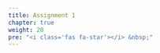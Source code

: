 ```yaml
---
title: Assignment 1
chapter: true
weight: 20
pre: "<i class='fas fa-star'></i> &nbsp;"
---
```

<!--
## Assignment 1: The workflow

Due by 11:59 pm Sunday, Sept. 8th.

### Overview
This assignment is aimed to give you practice with the [project workflow](https://happygitwithr.com/new-github-first.html) with RStudio that we will be using throughout this course.
This should go smoothly, but if you run into any issues, we should be able to get them worked out.

You will be submitting three items: 1) a README.md, 2) an R Markdown report, and 3) a reflection.

#### Evaluation

The rubrics used for this assignment are:

- [](/syllabus/grading/)
- [](/syllabus/grading/)
- [](/syllabus/grading/)
- [](/syllabus/grading/)

### Create Your `hw01` Repo

GitHub Classroom will automatically make a repository for you, called `hw02-your_github_username`, for you to work on your assignment.
Follow these instructions to get the repo:

1. Sign-in to [Bb](https://mybb.gvsu.edu)
2. Go to the **hw01** assignment page (Assignments/hw01).

Here, you will find a url leading to a page on GitHub Classroom.
Visit this page and follow the instructions.  When you obtain your repository, it should contain a copy of this `.md` file and a blank `README.md` file.

#### 1. Edit `README.md` 

Your task here is to edit the `README.md` file in your repository to contain a sampler of GitHub-flavored markdown features.

1. The beginning of any README should contain a very brief description as to what the repo is, so that an unknown visitor landing on the repo can orient themselves
You should also help the visitor navigate your repository (in whatever way you think is most appropriate).
2. This README should contain an introduction to yourself.
Here you should elaborate and showcase various GitHub-flavored markdown features.

Remember the resources you were directed to view in your pre-course work.
These are also organized in the [Additional Resources/Markdown](/resources/markdown/) section of this site.

**FYI, this will be a public repo.**

#### 2. Exploration with R Markdown

Make an R Markdown document that explores a dataset, similar to the [gapminder](/learningmodules/lm1/rstudio_rmarkdown/activity0102) exploration seen in class.
You do not need an extensive exploration here, but your final submission should include both text and code intertwined.
If you mimiced (but less verbatim) the in-class activity, that would be considered *sufficient*.
You can use the gapminder data again, or choose a new R dataset.

Render your R Markdown to the `github_document` output format.
Commit both the `.Rmd` and `.md` files and push them to GitHub.
Give this a meaningful name, such as `hw01_your_dataset_name.Rmd` (which will produce a companion file, `hw01_your_dataset_name.md`).

#### 3. Reflection
  
After you have completed (1) and (2) above, go back to the **hw01** assignment page (Assignments/hw01) at [Bb](https://mybb.gvsu.edu).
You will submit your reflection here that minimally includes:

- A link to your homework repository
- A description of how you got the changes into README.md on GitHub
    - Did you use the browser at github.com?
    - Did you pull, edit locally, save, commit, push to github.com?
- How did working on the R Markdown document go?
- Reflect on what was hard/easy, problems you came across and how you solved them (helpful tutorials you read, etc.)

-->